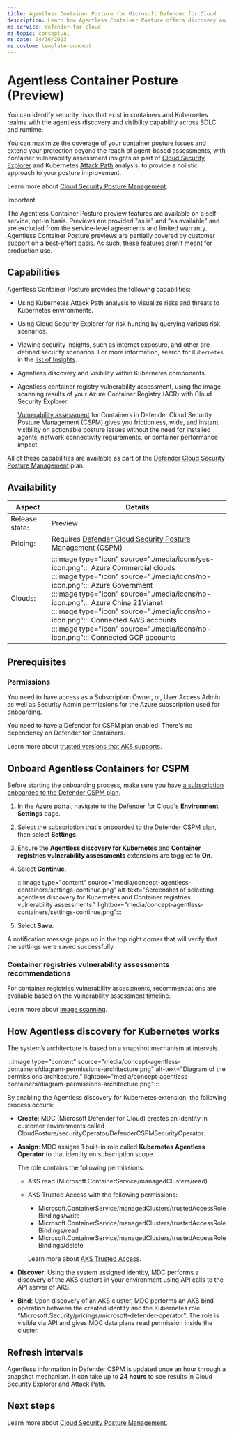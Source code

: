 ```yaml
---
title: Agentless Container Posture for Microsoft Defender for Cloud
description: Learn how Agentless Container Posture offers discovery and visibility for Containers without installing an agent on your machines.
ms.service: defender-for-cloud
ms.topic: conceptual
ms.date: 04/16/2023
ms.custom: template-concept
---
```


# Agentless Container Posture (Preview)

You can identify security risks that exist in containers and Kubernetes realms with the agentless discovery and visibility capability across SDLC and runtime.

You can maximize the coverage of your container posture issues and extend your protection beyond the reach of agent-based assessments, with container vulnerability assessment insights as part of [Cloud Security Explorer](how-to-manage-cloud-security-explorer.md) and Kubernetes [Attack Path](attack-path-reference.md#azure-containers) analysis, to provide a holistic approach to your posture improvement.

Learn more about [Cloud Security Posture Management](concept-cloud-security-posture-management.md).

> [!IMPORTANT]
> The Agentless Container Posture preview features are available on a self-service, opt-in basis. Previews are provided "as is" and "as available" and are excluded from the service-level agreements and limited warranty. Agentless Container Posture previews are partially covered by customer support on a best-effort basis. As such, these features aren't meant for production use.

## Capabilities

Agentless Container Posture provides the following capabilities:

- Using Kubernetes Attack Path analysis to visualize risks and threats to Kubernetes environments.
- Using Cloud Security Explorer for risk hunting by querying various risk scenarios.
- Viewing security insights, such as internet exposure, and other pre-defined security scenarios. For more information, search for `Kubernetes` in the [list of Insights](attack-path-reference.md#insights).
- Agentless discovery and visibility within Kubernetes components.
- Agentless container registry vulnerability assessment, using the image scanning results of your Azure Container Registry (ACR) with Cloud Security Explorer.

    [Vulnerability assessment](defender-for-containers-vulnerability-assessment-azure.md) for Containers in Defender Cloud Security Posture Management (CSPM) gives you frictionless, wide, and instant visibility on actionable posture issues without the need for installed agents, network connectivity requirements, or container performance impact.

All of these capabilities are available as part of the [Defender Cloud Security Posture Management](concept-cloud-security-posture-management.md) plan.

## Availability

| Aspect | Details |
|---------|---------|
|Release state:|Preview|
|Pricing:|Requires [Defender Cloud Security Posture Management (CSPM)](concept-cloud-security-posture-management.md) |
| Clouds:    | :::image type="icon" source="./media/icons/yes-icon.png"::: Azure Commercial clouds<br> :::image type="icon" source="./media/icons/no-icon.png"::: Azure Government<br>:::image type="icon" source="./media/icons/no-icon.png"::: Azure China 21Vianet<br>:::image type="icon" source="./media/icons/no-icon.png"::: Connected AWS accounts<br>:::image type="icon" source="./media/icons/no-icon.png"::: Connected GCP accounts        |

## Prerequisites

### Permissions

You need to have access as a Subscription Owner, or, User Access Admin as well as Security Admin permissions for the Azure subscription used for onboarding.


You need to have a Defender for CSPM plan enabled. There's no dependency on Defender for Containers​.

Learn more about [trusted versions that AKS supports](/azure/aks/supported-kubernetes-versions?tabs=azure-cli).

## Onboard Agentless Containers for CSPM

Before starting the onboarding process, make sure you have [a subscription onboarded to the Defender CSPM plan](enable-enhanced-security.md#enable-enhanced-security-features-on-a-subscription).

1. In the Azure portal, navigate to the Defender for Cloud's **Environment Settings** page.

1. Select the subscription that's onboarded to the Defender CSPM plan, then select **Settings**.

1. Ensure the **Agentless discovery for Kubernetes** and **Container registries vulnerability assessments** extensions are toggled to **On**.

1. Select **Continue**.

    :::image type="content" source="media/concept-agentless-containers/settings-continue.png" alt-text="Screenshot of selecting agentless discovery for Kubernetes and Container registries vulnerability assessments." lightbox="media/concept-agentless-containers/settings-continue.png":::

1. Select **Save**.

A notification message pops up in the top right corner that will verify that the settings were saved successfully.

### Container registries vulnerability assessments recommendations

For container registries vulnerability assessments, recommendations are available based on the vulnerability assessment timeline.

Learn more about [image scanning](defender-for-containers-vulnerability-assessment-azure.md).

## How Agentless discovery for Kubernetes works

The system’s architecture is based on a snapshot mechanism at intervals.

:::image type="content" source="media/concept-agentless-containers/diagram-permissions-architecture.png" alt-text="Diagram of the permissions architecture." lightbox="media/concept-agentless-containers/diagram-permissions-architecture.png":::

By enabling the Agentless discovery for Kubernetes extension, the following process occurs:

- **Create**: MDC (Microsoft Defender for Cloud) creates an identity in customer environments called CloudPosture/securityOperator/DefenderCSPMSecurityOperator.

- **Assign**: MDC assigns 1 built-in role called **Kubernetes Agentless Operator** to that identity on subscription scope.

    The role contains the following permissions:
    - AKS read (Microsoft.ContainerService/managedClusters/read)
    - AKS Trusted Access with the following permissions:
        - Microsoft.ContainerService/managedClusters/trustedAccessRoleBindings/write
        - Microsoft.ContainerService/managedClusters/trustedAccessRoleBindings/read
        - Microsoft.ContainerService/managedClusters/trustedAccessRoleBindings/delete

        Learn more about [AKS Trusted Access](/azure/aks/trusted-access-feature).

- **Discover**: Using the system assigned identity, MDC performs a discovery of the AKS clusters in your environment using API calls to the API server of AKS.

- **Bind**: Upon discovery of an AKS cluster, MDC performs an AKS bind operation between the created identity and the Kubernetes role “Microsoft.Security/pricings/microsoft-defender-operator”. The role is visible via API and gives MDC data plane read permission inside the cluster.

## Refresh intervals

Agentless information in Defender CSPM is updated once an hour through a snapshot mechanism. It can take up to **24 hours** to see results in Cloud Security Explorer and Attack Path.

## Next steps

Learn more about [Cloud Security Posture Management](concept-cloud-security-posture-management.md).
